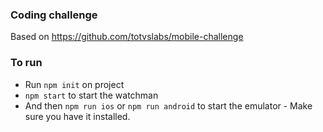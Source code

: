 ### Coding challenge

Based on https://github.com/totvslabs/mobile-challenge

### To run 

- Run `npm init` on project
- `npm start` to start the watchman
- And then `npm run ios` or `npm run android` to start the emulator - Make sure you have it installed.

